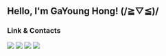 ## Hello, I'm GaYoung Hong! (/≧▽≦)/

<h3>Link & Contacts</h3>
<a href="https://blog.naver.com/okmohae" target="_blank"><img src="https://img.shields.io/badge/BLOG-09B3AF?style=for-the-badge&logo=storyblok&logoColor=white"/></a>
<a href="https://velog.io/@kaouo" target="_blank"><img src="https://img.shields.io/badge/VELOG-20C997?style=for-the-badge&logo=velog&logoColor=white"/></a>
<a href="https://www.instagram.com/kaouo.i" target="_blank"><img src="https://img.shields.io/badge/INSTAGRAM-E4405F?style=for-the-badge&logo=instagram&logoColor=white"/></a>
<a href="https://www.youtube.com/channel/UCaRDi8Oq65CM84tslSiKJVQ" target="_blank"><img src="https://img.shields.io/badge/YOUTUBE-FF0000?style=for-the-badge&logo=youtube&logoColor=white"/></a>
